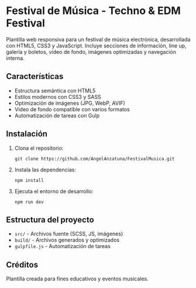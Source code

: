 # Festival de Música - Techno & EDM Festival

Plantilla web responsiva para un festival de música electrónica, desarrollada con HTML5, CSS3 y JavaScript. Incluye secciones de información, line up, galería y boletos, video de fondo, imágenes optimizadas y navegación interna.

## Características
- Estructura semántica con HTML5
- Estilos modernos con CSS3 y SASS
- Optimización de imágenes (JPG, WebP, AVIF)
- Video de fondo compatible con varios formatos
- Automatización de tareas con Gulp

## Instalación

1. Clona el repositorio:
   ```
   git clone https://github.com/AngelAnzatuna/FestivalMusica.git
   ```
2. Instala las dependencias:
   ```
   npm install
   ```
3. Ejecuta el entorno de desarrollo:
   ```
   npm run dev
   ```

## Estructura del proyecto

- `src/` - Archivos fuente (SCSS, JS, imágenes)
- `build/` - Archivos generados y optimizados
- `gulpfile.js` - Automatización de tareas

## Créditos

Plantilla creada para fines educativos y eventos musicales.